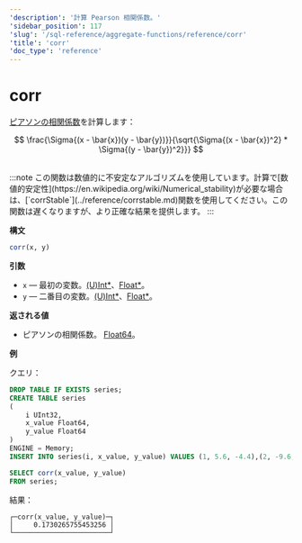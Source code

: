 ```yaml
---
'description': '計算 Pearson 相関係数。'
'sidebar_position': 117
'slug': '/sql-reference/aggregate-functions/reference/corr'
'title': 'corr'
'doc_type': 'reference'
---
```



# corr

[ピアソンの相関係数](https://en.wikipedia.org/wiki/Pearson_correlation_coefficient)を計算します：

$$
\frac{\Sigma{(x - \bar{x})(y - \bar{y})}}{\sqrt{\Sigma{(x - \bar{x})^2} * \Sigma{(y - \bar{y})^2}}}
$$

<br/>
:::note
この関数は数値的に不安定なアルゴリズムを使用しています。計算で[数値的安定性](https://en.wikipedia.org/wiki/Numerical_stability)が必要な場合は、[`corrStable`](../reference/corrstable.md)関数を使用してください。この関数は遅くなりますが、より正確な結果を提供します。
:::

**構文**

```sql
corr(x, y)
```

**引数**

- `x` — 最初の変数。[(U)Int*](../../data-types/int-uint.md)、[Float*](../../data-types/float.md)。
- `y` — 二番目の変数。[(U)Int*](../../data-types/int-uint.md)、[Float*](../../data-types/float.md)。

**返される値**

- ピアソンの相関係数。 [Float64](../../data-types/float.md)。

**例**

クエリ：

```sql
DROP TABLE IF EXISTS series;
CREATE TABLE series
(
    i UInt32,
    x_value Float64,
    y_value Float64
)
ENGINE = Memory;
INSERT INTO series(i, x_value, y_value) VALUES (1, 5.6, -4.4),(2, -9.6, 3),(3, -1.3, -4),(4, 5.3, 9.7),(5, 4.4, 0.037),(6, -8.6, -7.8),(7, 5.1, 9.3),(8, 7.9, -3.6),(9, -8.2, 0.62),(10, -3, 7.3);
```

```sql
SELECT corr(x_value, y_value)
FROM series;
```

結果：

```response
┌─corr(x_value, y_value)─┐
│     0.1730265755453256 │
└────────────────────────┘
```
